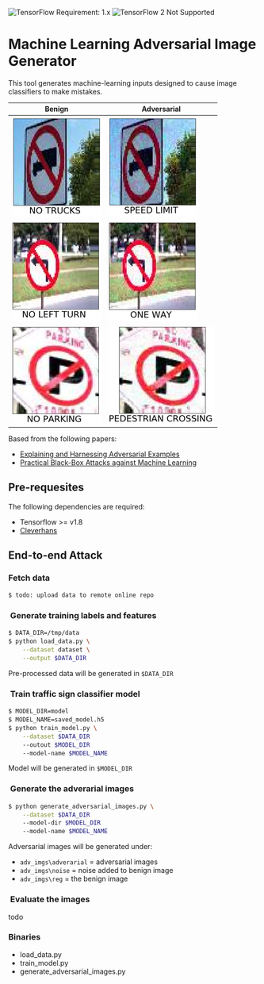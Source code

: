![TensorFlow Requirement: 1.x](https://img.shields.io/badge/TensorFlow%20Requirement-1.x-brightgreen)
![TensorFlow 2 Not Supported](https://img.shields.io/badge/TensorFlow%202%20Not%20Supported-%E2%9C%95-red.svg)

# Machine Learning Adversarial Image Generator 

This tool generates machine-learning inputs designed to cause image classifiers to make mistakes. 

| __Benign__ | __Adversarial__ |
|-------------|------------|
| ![Preview](imgs/benign_1.png)         | ![Preview](imgs/adversarial_1.png)     |
| ![Preview](imgs/benign_2.png)         | ![Preview](imgs/adversarial_2.png) |
| ![Preview](imgs/benign_3.png)         | ![Preview](imgs/adversarial_3.png) |

Based from the following papers: 

* [Explaining and Harnessing Adversarial Examples](https://arxiv.org/abs/1412.6572)
* [Practical Black-Box Attacks against Machine Learning](https://arxiv.org/abs/1602.02697)

## Pre-requesites

The following dependencies are required: 
* Tensorflow >= v1.8
* [Cleverhans](https://github.com/tensorflow/cleverhans) 

## End-to-end Attack

### Fetch data

```bash
$ todo: upload data to remote online repo
```

###  Generate training labels and features 

```bash
$ DATA_DIR=/tmp/data
$ python load_data.py \
    --dataset dataset \
    --output $DATA_DIR
```
Pre-processed data will be generated in `$DATA_DIR`

###  Train traffic sign classifier model

```bash
$ MODEL_DIR=model
$ MODEL_NAME=saved_model.h5
$ python train_model.py \
    --dataset $DATA_DIR
    --outout $MODEL_DIR
    --model-name $MODEL_NAME
```
Model will be generated in `$MODEL_DIR`

###  Generate the adverarial images

```bash
$ python generate_adversarial_images.py \
    --dataset $DATA_DIR
    --model-dir $MODEL_DIR
    --model-name $MODEL_NAME
```
Adversarial images will be generated under:
* `adv_imgs\adverarial` = adversarial images
* `adv_imgs\noise` = noise added to benign image
* `adv_imgs\reg` = the benign image

###  Evaluate the images
todo

### Binaries 
* load_data.py
* train_model.py
* generate_adversarial_images.py



